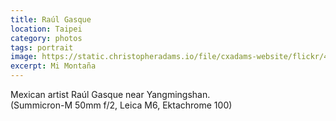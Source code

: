 ```yaml
---
title: Raúl Gasque
location: Taipei
category: photos
tags: portrait
image: https://static.christopheradams.io/file/cxadams-website/flickr/47957382446_3393829378_k.jpg
excerpt: Mi Montaña
---
```


Mexican artist Raúl Gasque near Yangmingshan.  
(Summicron-M 50mm f/2, Leica M6, Ektachrome 100)
